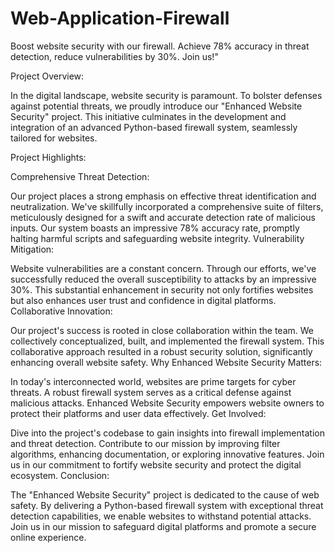 # Web-Application-Firewall
Boost website security with our firewall. Achieve 78% accuracy in threat detection, reduce vulnerabilities by 30%. Join us!"

Project Overview:

In the digital landscape, website security is paramount. To bolster defenses against potential threats, we proudly introduce our "Enhanced Website Security" project. This initiative culminates in the development and integration of an advanced Python-based firewall system, seamlessly tailored for websites.

Project Highlights:

Comprehensive Threat Detection:

Our project places a strong emphasis on effective threat identification and neutralization.
We've skillfully incorporated a comprehensive suite of filters, meticulously designed for a swift and accurate detection rate of malicious inputs. Our system boasts an impressive 78% accuracy rate, promptly halting harmful scripts and safeguarding website integrity.
Vulnerability Mitigation:

Website vulnerabilities are a constant concern. Through our efforts, we've successfully reduced the overall susceptibility to attacks by an impressive 30%.
This substantial enhancement in security not only fortifies websites but also enhances user trust and confidence in digital platforms.
Collaborative Innovation:

Our project's success is rooted in close collaboration within the team. We collectively conceptualized, built, and implemented the firewall system.
This collaborative approach resulted in a robust security solution, significantly enhancing overall website safety.
Why Enhanced Website Security Matters:

In today's interconnected world, websites are prime targets for cyber threats.
A robust firewall system serves as a critical defense against malicious attacks.
Enhanced Website Security empowers website owners to protect their platforms and user data effectively.
Get Involved:

Dive into the project's codebase to gain insights into firewall implementation and threat detection.
Contribute to our mission by improving filter algorithms, enhancing documentation, or exploring innovative features.
Join us in our commitment to fortify website security and protect the digital ecosystem.
Conclusion:

The "Enhanced Website Security" project is dedicated to the cause of web safety. By delivering a Python-based firewall system with exceptional threat detection capabilities, we enable websites to withstand potential attacks. Join us in our mission to safeguard digital platforms and promote a secure online experience.

